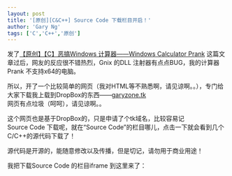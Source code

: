 ```yaml
---
layout: post
title: '[原创][C&C++] Source Code 下载栏目开启！'
author: 'Gary Ng'
tags: ['C','C++','原创']
---
```


发了[【原创】【C】恶搞Windows 计算器——Windows Calculator
Prank](http://garyngzhongbo.blogspot.com/2012/07/calc-prank.html) 这篇文章过后，网友的反应很不错热烈，Gnix
的DLL 注射器有点点BUG，我的计算器Prank 不支持x64的电脑。  

所以，开了一个比较简单的网页（我对HTML等不熟悉啊，请见谅啊。。），专门给大家下载我上载到DropBox的东西——[garyzone.tk](http://garyzone.tk/)  
 网页有点垃圾（呵呵），请见谅啊。。  
  
 这个网页也是基于DropBox的，只是申请了个tk域名，比较容易记  
 Source Code 下载呢，就在“Source
Code”的栏目哪儿，点击一下就会看到几个C/C++的源代码下载了！  
  
 源代码是开源的，能随意修改以及传播，但是切记，请勿用于商业用途！  
  
 我把下载Source Code 的栏目iframe 到这里来了：  
  

